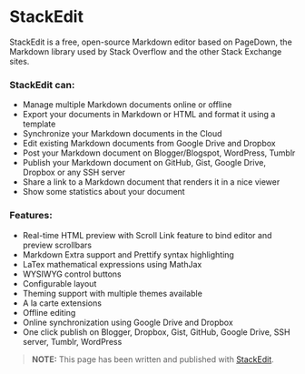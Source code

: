 StackEdit
=========

StackEdit is a free, open-source Markdown editor based on PageDown, the Markdown library used by Stack Overflow and the other Stack Exchange sites.

### StackEdit can:
 
 - Manage multiple Markdown documents online or offline
 - Export your documents in Markdown or HTML and format it using a template
 - Synchronize your Markdown documents in the Cloud
 - Edit existing Markdown documents from Google Drive and Dropbox
 - Post your Markdown document on Blogger/Blogspot, WordPress, Tumblr
 - Publish your Markdown document on GitHub, Gist, Google Drive, Dropbox or any SSH server
 - Share a link to a Markdown document that renders it in a nice viewer
 - Show some statistics about your document

### Features:

 - Real-time HTML preview with Scroll Link feature to bind editor and preview scrollbars
 - Markdown Extra support and Prettify syntax highlighting
 - LaTex mathematical expressions using MathJax
 - WYSIWYG control buttons
 - Configurable layout
 - Theming support with multiple themes available
 - A la carte extensions
 - Offline editing
 - Online synchronization using Google Drive and Dropbox
 - One click publish on Blogger, Dropbox, Gist, GitHub, Google Drive, SSH server, Tumblr, WordPress

> **NOTE:** This page has been written and published with [StackEdit][1].

  [1]: http://benweet.github.io/stackedit/ "StackEdit"